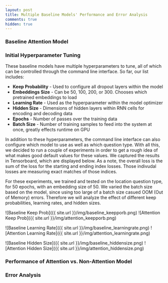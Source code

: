 ```yaml
---
layout: post
title: Multiple Baseline Models' Performance and Error Analysis
comments: true
hidden: true
---
```


### [](#header-3)Baseline Attention Model

### [](#header-3)Initial Hyperparameter Tuning

These baseline models have multiple hyperparameters to tune, all of which can be controlled through the command line interface. So far, our list includes:

- **Keep Probability** - Used to configure all dropout layers within the model
- **Embeddings Size** - Can be 50, 100, 200, or 300. Chooses which pretrained embeddings to load
- **Learning Rate** - Used as the hyperparameter within the model optimizer
- **Hidden Size** - Dimensions of hidden layers within RNN cells for encoding and decoding data
- **Epochs** - Number of passes over the training data
- **Batch Size** - Number of training samples to feed into the system at once, greatly effects runtime on GPU

In addition to these hyperparameters, the command line interface can also configure which model to use as well as which question type. With all this, we decided to run a couple of experiments in order to get a rough idea of what makes good default values for these values. We captured the results in Tensorboard, which are displayed below. As a note, the overall loss is the sum of the loss for the starting and ending index losses. Those indivudal losses are measuring exact matches of those indices.

For these experiments, we trained and tested on the location question type, for 50 epochs, with an embedding size of 50. We varied the batch size based on the model, since using too large of a batch size casued OOM (Out of Memory) errors. Therefore we will analyze the effect of different keep probabilities, learning rates, and hidden sizes.


![Baseline Keep Prob]({{ site.url }}/img/baseline_keepporb.png) 
![Attention Keep Prob]({{ site.url }}/img/attention_keepporb.png) 

![Baseline Learning Rate]({{ site.url }}/img/baseline_learningrate.png) 
![Attention Learning Rate]({{ site.url }}/img/attention_learningrate.png) 

![Baseline Hidden Size]({{ site.url }}/img/baseline_hiddensize.png) 
![Attention Hidden Size]({{ site.url }}/img/attention_hiddensize.png) 


### [](#header-3)Performance of Attention vs. Non-Attention Model

### Error Analysis

